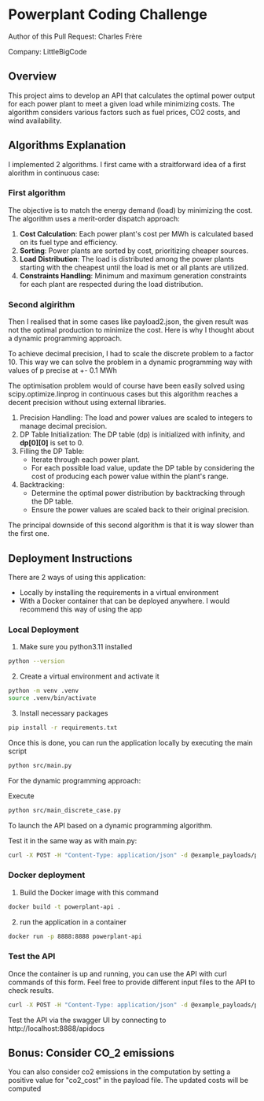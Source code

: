 

# Powerplant Coding Challenge

Author of this Pull Request: Charles Frère

Company: LittleBigCode

## Overview

This project aims to develop an API that calculates the optimal power output for each power plant to meet a given 
load while minimizing costs. The algorithm considers various factors such as fuel prices, CO2 costs, and wind availability.

## Algorithms Explanation


I implemented 2 algorithms. I first came with a straitforward idea of a first alorithm in continuous case:


### First algorithm

The objective is to match the energy demand (load) by minimizing the cost.
The algorithm uses a merit-order dispatch approach:
1. **Cost Calculation**: Each power plant's cost per MWh is calculated based on its fuel type and efficiency.
2. **Sorting**: Power plants are sorted by cost, prioritizing cheaper sources.
3. **Load Distribution**: The load is distributed among the power plants starting with the cheapest until the load is met or all plants are utilized.
4. **Constraints Handling**: Minimum and maximum generation constraints for each plant are respected during the load distribution.

### Second algirithm

Then I realised that in some cases like payload2.json, the given result was not the optimal 
production to minimize the cost. Here is why I thought about a dynamic programming approach. 


To achieve decimal precision, I had to scale the discrete problem to a factor 10. 
This way we can solve the problem in a dynamic programming way with values of p precise at +- 0.1 MWh

The optimisation problem would of course have been easily solved using scipy.optimize.linprog in continuous cases
but this algorithm reaches a decent precision without using external libraries. 

1. Precision Handling: The load and power values are scaled to integers to manage decimal precision.
2. DP Table Initialization: The DP table (dp) is initialized with infinity, and **dp[0][0]** is set to 0.
3. Filling the DP Table:
   - Iterate through each power plant.
   - For each possible load value, update the DP table by considering the cost of producing each power value within the plant's range.
4. Backtracking:
   - Determine the optimal power distribution by backtracking through the DP table.
   - Ensure the power values are scaled back to their original precision.

The principal downside of this second algorithm is that it is way slower than the first one.

## Deployment Instructions

There are 2 ways of using this application: 
- Locally by installing the requirements in a virtual environment
- With a Docker container that can be deployed anywhere. I would recommend this way of using the app


### Local Deployment 

1. Make sure you python3.11 installed
```bash
python --version
```

2. Create a virtual environment and activate it

```bash
python -m venv .venv 
source .venv/bin/activate
```

3. Install necessary packages

```bash
pip install -r requirements.txt
```

Once this is done, you can run the application locally by executing the main script

```bash
python src/main.py
```

For the dynamic programming approach: 

Execute 
```bash
python src/main_discrete_case.py
```

To launch the API based on a dynamic programming algorithm.

Test it in the same way as with main.py: 

```bash
curl -X POST -H "Content-Type: application/json" -d @example_payloads/payload3.json http://0.0.0.0:8888/productionplan
```

### Docker deployment

1. Build the Docker image with this command

```bash
docker build -t powerplant-api .
```

2. run the application in a container 
```bash
docker run -p 8888:8888 powerplant-api
```


### Test the API

Once the container is up and running, you can use the API with curl commands of this form. 
Feel free to provide different input files to the API to check results. 

```bash
curl -X POST -H "Content-Type: application/json" -d @example_payloads/payload3.json http://0.0.0.0:8888/productionplan
```

Test the API via the swagger UI by connecting to http://localhost:8888/apidocs

## Bonus: Consider CO_2 emissions

You can also consider co2 emissions in the computation by setting a positive value for "co2_cost" in the payload file. 
The updated costs will be computed 

